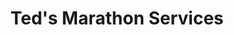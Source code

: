 ---
title: "Ted's Marathon Services"
url: /lancaster/teds-marathon-services/
shop: Autowerkstatt
---